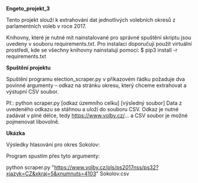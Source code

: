 **Engeto_projekt_3**

Tento projekt slouží k extrahování dat jednotlivých volebních okresů z parlamentních voleb v roce 2017.

Knihovny, které je nutné mít nainstalované pro správné spuštění skriptu jsou uvedeny v souboru requirements.txt. Pro instalaci doporučuji použít  virtuální prostředí, kde se všechny knihovny nainstalují pomocí: $ pip3 install -r requirements.txt

**Spuštění projektu**

Spuštění programu election_scraper.py v příkazovém řádku požaduje dva povinné argumenty – odkaz na stránku okresu, který chceme extrahovat a výstupní CSV soubor.

Př.: python scraper.py [odkaz územního celku] [výsledný soubor] Data z uvedeného odkazu se stáhnou a uloží do souboru CSV. Odkaz je nutné zadávat v plné délce, tedy https://www.volby.cz/... a CSV soubor je možné pojmenovat libovolně.

**Ukázka**

Výsledky hlasování pro okres Sokolov:

Program spustím přes tyto argumenty: 

python scraper.py  "https://www.volby.cz/pls/ps2017nss/ps32?xjazyk=CZ&xkraj=5&xnumnuts=4103" Sokolov.csv
